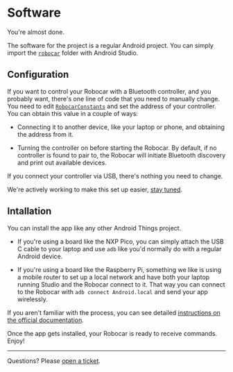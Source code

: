 # Software

You're almost done.

The software for the project is a regular Android project. You can simply import the [`robocar`](https://github.com/zugaldia/android-robocar/tree/master/robocar) folder with Android Studio.

## Configuration

If you want to control your Robocar with a Bluetooth controller, and you probably want, there's one line of code that you need to manually change. You need to edit [`RobocarConstants`](https://github.com/zugaldia/android-robocar/blob/master/robocar/app/src/main/java/com/zugaldia/robocar/app/RobocarConstants.java) and set the address of your controller. You can obtain this value in a couple of ways:

- Connecting it to another device, like your laptop or phone, and obtaining the address from it.

- Turning the controller on before starting the Robocar. By default, if no controller is found to pair to, the Robocar will initiate Bluetooth discovery and print out available devices.

If you connect your controller via USB, there's nothing you need to change.

We're actively working to make this set up easier, [stay tuned](https://github.com/zugaldia/android-robocar/pull/41).

## Intallation

You can install the app like any other Android Things project.

- If you're using a board like the NXP Pico, you can simply attach the USB C cable to your laptop and use `adb` like you'd normally do with a regular Android device.

- If you're using a board like the Raspberry Pi, something we like is using a mobile router to set up a local network and have both your laptop running Studio and the Robocar connect to it. That way you can connect to the Robocar with `adb connect Android.local` and send your app wirelessly.

If you aren't familiar with the process, you can see detailed [instructions on the official documentation](https://developer.android.com/things/training/first-device/create-studio-project.html).

Once the app gets installed, your Robocar is ready to receive commands. Enjoy!


---

Questions? Please [open a ticket](https://github.com/zugaldia/android-robocar/issues/new).
